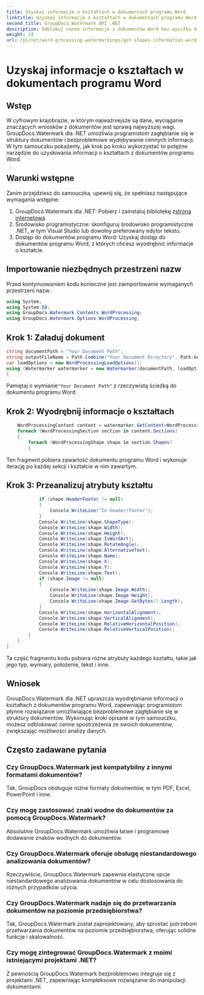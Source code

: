```yaml
---
title: Uzyskaj informacje o kształtach w dokumentach programu Word
linktitle: Uzyskaj informacje o kształtach w dokumentach programu Word
second_title: GroupDocs.Watermark API .NET
description: Odblokuj cenne informacje z dokumentów Word bez wysiłku dzięki GroupDocs dla .NET. Bezproblemowo wyodrębniaj informacje o kształcie, aby usprawnić analizę danych.
weight: 24
url: /pl/net/word-processing-watermarkings/get-shapes-information-word-docs/
---
```


# Uzyskaj informacje o kształtach w dokumentach programu Word

## Wstęp
W cyfrowym krajobrazie, w którym najważniejsze są dane, wyciąganie znaczących wniosków z dokumentów jest sprawą najwyższej wagi. GroupDocs.Watermark dla .NET umożliwia programistom zagłębianie się w struktury dokumentów i bezproblemowe wydobywanie cennych informacji. W tym samouczku pokażemy, jak krok po kroku wykorzystać to potężne narzędzie do uzyskiwania informacji o kształtach z dokumentów programu Word.
## Warunki wstępne
Zanim przejdziesz do samouczka, upewnij się, że spełniasz następujące wymagania wstępne:
1.  GroupDocs.Watermark dla .NET: Pobierz i zainstaluj bibliotekę z[strona internetowa](https://releases.groupdocs.com/Watermark/net/).
2. Środowisko programistyczne: skonfiguruj środowisko programistyczne .NET, w tym Visual Studio lub dowolny preferowany edytor tekstu.
3. Dostęp do dokumentów programu Word: Uzyskaj dostęp do dokumentów programu Word, z których chcesz wyodrębnić informacje o kształcie.

## Importowanie niezbędnych przestrzeni nazw
Przed kontynuowaniem kodu konieczne jest zaimportowanie wymaganych przestrzeni nazw:
```csharp
using System;
using System.IO;
using GroupDocs.Watermark.Contents.WordProcessing;
using GroupDocs.Watermark.Options.WordProcessing;
```
## Krok 1: Załaduj dokument
```csharp
string documentPath = "Your Document Path";
string outputFileName = Path.Combine("Your Document Directory", Path.GetFileName(documentPath));
var loadOptions = new WordProcessingLoadOptions();
using (Watermarker watermarker = new Watermarker(documentPath, loadOptions))
{
```
 Pamiętaj o wymianie`"Your Document Path"` z rzeczywistą ścieżką do dokumentu programu Word.
## Krok 2: Wyodrębnij informacje o kształtach
```csharp
	WordProcessingContent content = watermarker.GetContent<WordProcessingContent>();
	foreach (WordProcessingSection section in content.Sections)
	{
		foreach (WordProcessingShape shape in section.Shapes)
		{
```
Ten fragment pobiera zawartość dokumentu programu Word i wykonuje iterację po każdej sekcji i kształcie w nim zawartym.
## Krok 3: Przeanalizuj atrybuty kształtu
```csharp
			if (shape.HeaderFooter != null)
			{
				Console.WriteLine("In header/footer");
			}
			Console.WriteLine(shape.ShapeType);
			Console.WriteLine(shape.Width);
			Console.WriteLine(shape.Height);
			Console.WriteLine(shape.IsWordArt);
			Console.WriteLine(shape.RotateAngle);
			Console.WriteLine(shape.AlternativeText);
			Console.WriteLine(shape.Name);
			Console.WriteLine(shape.X);
			Console.WriteLine(shape.Y);
			Console.WriteLine(shape.Text);
			if (shape.Image != null)
			{
				Console.WriteLine(shape.Image.Width);
				Console.WriteLine(shape.Image.Height);
				Console.WriteLine(shape.Image.GetBytes().Length);
			}
			Console.WriteLine(shape.HorizontalAlignment);
			Console.WriteLine(shape.VerticalAlignment);
			Console.WriteLine(shape.RelativeHorizontalPosition);
			Console.WriteLine(shape.RelativeVerticalPosition);
		}
	}
}
```
Ta część fragmentu kodu pobiera różne atrybuty każdego kształtu, takie jak jego typ, wymiary, położenie, tekst i inne.

## Wniosek
GroupDocs.Watermark dla .NET upraszcza wyodrębnianie informacji o kształtach z dokumentów programu Word, zapewniając programistom płynne rozwiązanie umożliwiające bezproblemowe zagłębianie się w struktury dokumentów. Wykonując kroki opisane w tym samouczku, możesz odblokować cenne spostrzeżenia ze swoich dokumentów, zwiększając możliwości analizy danych.
## Często zadawane pytania
### Czy GroupDocs.Watermark jest kompatybilny z innymi formatami dokumentów?
Tak, GroupDocs obsługuje różne formaty dokumentów, w tym PDF, Excel, PowerPoint i inne.
### Czy mogę zastosować znaki wodne do dokumentów za pomocą GroupDocs.Watermark?
Absolutnie GroupDocs.Watermark umożliwia łatwe i programowe dodawanie znaków wodnych do dokumentów.
### Czy GroupDocs.Watermark oferuje obsługę niestandardowego analizowania dokumentów?
Rzeczywiście, GroupDocs.Watermark zapewnia elastyczne opcje niestandardowego analizowania dokumentów w celu dostosowania do różnych przypadków użycia.
### Czy GroupDocs.Watermark nadaje się do przetwarzania dokumentów na poziomie przedsiębiorstwa?
Tak, GroupDocs.Watermark został zaprojektowany, aby sprostać potrzebom przetwarzania dokumentów na poziomie przedsiębiorstwa, oferując solidne funkcje i skalowalność.
### Czy mogę zintegrować GroupDocs.Watermark z moimi istniejącymi projektami .NET?
Z pewnością GroupDocs.Watermark bezproblemowo integruje się z projektami .NET, zapewniając kompleksowe rozwiązanie do manipulacji dokumentami.